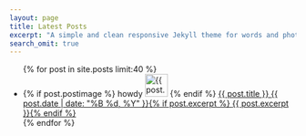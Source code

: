 ```yaml
---
layout: page
title: Latest Posts
excerpt: "A simple and clean responsive Jekyll theme for words and photos."
search_omit: true
---
```


<ul class="post-list">
{% for post in site.posts limit:40 %}
  <li><article>
  <!-- Hywel Start -->
  {% if post.postimage %} howdy
  <img src="{{ site.url }}{{ post.postimage }}" alt="{{ post.postimage }}" width="40" height ="40">
  {% endif %}
  <!-- Hywel End -->
  <a href="{{ site.url }}{{ post.url }}">{{ post.title }} <span class="entry-date"><time datetime="{{ post.date | date_to_xmlschema }}">{{ post.date | date: "%B %d, %Y" }}</time></span>{% if post.excerpt %} <span class="excerpt">{{ post.excerpt }}</span>{% endif %}</a></article></li>
{% endfor %}
</ul>
